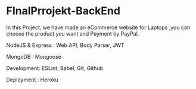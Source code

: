 # FInalPrrojekt-BackEnd

In this Project, we have made an eCommerce website for Laptops ,you can choose the product you want and Payment by PayPal.

NodeJS & Express : Web API, Body Parser, JWT

MongoDB : Mongoose

Development: ESLint, Babel, Git, Github

Deployment : Heroku 
